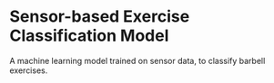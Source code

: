 # Sensor-based Exercise Classification Model

A machine learning model trained on sensor data, to classify barbell exercises.
